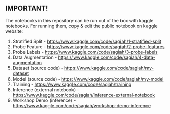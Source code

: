 ## IMPORTANT!

The notebooks in this repository can be run out of the box with kaggle notebooks. For running them, copy & edit the public notebook on kaggle website:

1. Stratified Split - https://www.kaggle.com/code/sagiah/1-stratified-split
2. Probe Feature - https://www.kaggle.com/code/sagiah/2-probe-features
3. Probe Labels - https://www.kaggle.com/code/sagiah/3-probe-labels
4. Data Augmentation - https://www.kaggle.com/code/sagiah/4-data-augmentation
5. Dataset (source code) - https://www.kaggle.com/code/sagiah/my-dataset
6. Model (source code) - https://www.kaggle.com/code/sagiah/my-model
7. Training - https://www.kaggle.com/code/sagiah/training
8. Inference (external notebook) - https://www.kaggle.com/code/sagiah/inference-external-notebook
9. Workshop Demo (inference) - https://www.kaggle.com/code/sagiah/workshop-demo-inference